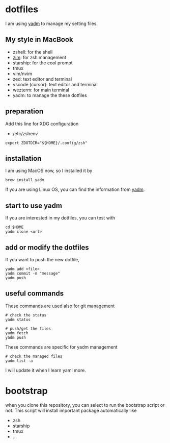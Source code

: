 # dotfiles

I am using [yadm](https://yadm.io/#) to manage my setting files.

## My style in MacBook

- zshell: for the shell
- [zim](https://zimfw.sh/): for zsh management
- starship: for the cool prompt
- tmux
- vim/nvim
- zed: text editor and terminal
- vscode (cursor): text editor and terminal
- wezterm: for main terminal
- yadm: to manage the these dotfiles

## preparation

Add this line for XDG configuration

- /etc/zshenv

```shell
export ZDOTDIR="${HOME}/.config/zsh"
```

## installation

I am using MacOS now, so I installed it by

```shell
brew install yadm
```

If you are using Linux OS, you can find the information from [yadm](https://yadm.io/#).

## start to use yadm

If you are interested in my dotfiles, you can test with

```shell
cd $HOME
yadm clone <url>
```

## add or modify the dotfiles

If you want to push the new dotfile,

```shell
yadm add <file>
yadm commit -m "message"
yadm push
```

## useful commands

These commands are used also for git management

```shell
# check the status
yadm status

# push/get the files
yadm fetch
yadm push
```

These commands are specific for yadm management

```shell
# check the managed files
yadm list -a
```

I will update it when I learn yaml more.

# bootstrap

when you clone this repository, you can select to run the bootstrap script or not.
This script will install important package automatically like

- zsh
- starship
- tmux
- ...
